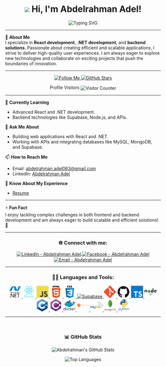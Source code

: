 <h1 align="center">
  <img src="https://media.giphy.com/media/hvRJCLFzcasrR4ia7z/giphy.gif" width="30px"> 
  Hi, I'm Abdelrahman Adel!
</h1>
<p align="center">
  <img src="https://readme-typing-svg.demolab.com?font=Fira+Code&size=25&pause=1000&color=FFFF00&center=true&vCenter=true&width=435&lines=Backend+Developer;.NET+Developer;React+Developer;Software Engineer" alt="Typing SVG">
</p>

---

🌟 **About Me**  
I specialize in **React development**, **.NET development**, and **backend solutions**. Passionate about creating efficient and scalable applications, I strive to deliver high-quality user experiences. I am always eager to explore new technologies and collaborate on exciting projects that push the boundaries of innovation.

---

<div align="center">
  <!-- Shields for Followers and Stars -->
  <a href="https://github.com/Abdelrahman1625">
    <img src="https://img.shields.io/github/followers/Abdelrahman1625?label=Follow%20Me&style=social" alt="Follow Me" />
  </a>
  <a href="https://github.com/Abdelrahman1625">
    <img src="https://img.shields.io/github/stars/Abdelrahman1625?style=social" alt="GitHub Stars" />
  </a>
</div>

<p align="center">
  <!-- Profile Visitors Count -->
  <p align="center">Profile Visitors
  <img align="center" src="https://profile-counter.glitch.me/Abdelrahman1625/count.svg" alt="Visitor Counter" />
  </p>
</p>

---

🌱 **Currently Learning**

- Advanced React and .NET development.
- Backend technologies like Supabase, Node.js, and APIs.

💬 **Ask Me About**

- Building web applications with React and .NET.
- Working with APIs and integrating databases like MySQL, MongoDB, and Supabase.

📫 **How to Reach Me**

- Email: [abdelrahman.adel063@gmail.com](mailto:abdelrahman.adel063@gmail.com)
- LinkedIn: [Abdelrahman Adel](https://www.linkedin.com/in/abdelrahman-adel-0a1o234567/)

📄 **Know About My Experience**

- [Resume](https://drive.google.com/file/d/1fhuyR4QShGGwUFo_pNTSEvh9_IrT2Kae/view?usp=sharing)

---

⚡ **Fun Fact**  
I enjoy tackling complex challenges in both frontend and backend development and am always eager to build scalable and efficient solutions! 🚀

---

<h3 align="center">🌐 Connect with me:</h3>
<div align="center">
  <!-- LinkedIn Icon -->
  <a href="https://www.linkedin.com/in/abdelrahman-adel-0a1o234567/" target="blank">
    <img align="center" src="https://raw.githubusercontent.com/rahuldkjain/github-profile-readme-generator/master/src/images/icons/Social/linked-in-alt.svg" alt="LinkedIn - Abdelrahman Adel" height="30" width="40" />
  </a>
  <!-- Facebook Icon -->
  <a href="https://www.facebook.com/profile.php?id=100009768518159" target="blank">
    <img align="center" src="https://upload.wikimedia.org/wikipedia/commons/5/51/Facebook_f_logo_%282019%29.svg" alt="Facebook - Abdelrahman Adel" height="30" width="30" />
  </a>
  <!-- Email Icon with Image -->
  <a href="mailto:abdelrahman.adel063@gmail.com" target="blank">
  <img align="center" src="https://cdn-icons-png.flaticon.com/512/561/561127.png" alt="Email - Abdelrahman Adel" height="30" width="30" />
</a>
</div>

---

<h3 align="center">👨‍💻 Languages and Tools:</h3>
<p align="center">
  <!-- Add tools and technologies here as icons -->
  <a href="https://dotnet.microsoft.com/" target="_blank" rel="noreferrer">
    <img src="https://raw.githubusercontent.com/devicons/devicon/master/icons/dot-net/dot-net-original-wordmark.svg" alt=".NET" width="40" height="40"/>
  </a> 
  <a href="https://react.dev/" target="_blank" rel="noreferrer">
    <img src="https://raw.githubusercontent.com/devicons/devicon/master/icons/react/react-original-wordmark.svg" alt="React" width="40" height="40"/>
  </a> 
  <a href="https://developer.mozilla.org/en-US/docs/Web/JavaScript" target="_blank" rel="noreferrer">
    <img src="https://raw.githubusercontent.com/devicons/devicon/master/icons/javascript/javascript-original.svg" alt="JavaScript" width="40" height="40"/>
  </a>
  <a href="https://html.spec.whatwg.org/" target="_blank" rel="noreferrer">
    <img src="https://raw.githubusercontent.com/devicons/devicon/master/icons/html5/html5-original-wordmark.svg" alt="HTML" width="40" height="40"/>
  </a>
  <a href="https://developer.mozilla.org/en-US/docs/Web/CSS" target="_blank" rel="noreferrer">
    <img src="https://raw.githubusercontent.com/devicons/devicon/master/icons/css3/css3-original-wordmark.svg" alt="CSS" width="40" height="40"/>
  </a>
  <a href="https://supabase.com/" target="_blank" rel="noreferrer">
    <img src="https://supabase.com/images/logo-dark.png" alt="Supabase" width="40" height="40"/>
  </a>
  <a href="https://git-scm.com/" target="_blank" rel="noreferrer">
    <img src="https://raw.githubusercontent.com/devicons/devicon/master/icons/git/git-original.svg" alt="Git" width="40" height="40"/>
  </a>
  <a href="https://github.com/" target="_blank" rel="noreferrer">
    <img src="https://raw.githubusercontent.com/devicons/devicon/master/icons/github/github-original.svg" alt="GitHub" width="40" height="40"/>
  </a>
  <a href="https://www.typescriptlang.org/" target="_blank" rel="noreferrer">
    <img src="https://raw.githubusercontent.com/devicons/devicon/master/icons/typescript/typescript-original.svg" alt="TypeScript" width="40" height="40"/>
  </a>
  <a href="https://nodejs.org/" target="_blank" rel="noreferrer">
    <img src="https://raw.githubusercontent.com/devicons/devicon/master/icons/nodejs/nodejs-original-wordmark.svg" alt="Node.js" width="40" height="40"/>
  </a>
  <a href="https://www.cplusplus.com/" target="_blank" rel="noreferrer">
    <img src="https://raw.githubusercontent.com/devicons/devicon/master/icons/cplusplus/cplusplus-original.svg" alt="C++" width="40" height="40"/>
  </a>
  <a href="https://learn.microsoft.com/en-us/dotnet/csharp/" target="_blank" rel="noreferrer">
    <img src="https://raw.githubusercontent.com/devicons/devicon/master/icons/csharp/csharp-original.svg" alt="C#" width="40" height="40"/>
  </a>
  <a href="https://www.docker.com/" target="_blank" rel="noreferrer">
    <img src="https://raw.githubusercontent.com/devicons/devicon/master/icons/docker/docker-original-wordmark.svg" alt="Docker" width="40" height="40"/>
  </a>
  <a href="https://www.postman.com/" target="_blank" rel="noreferrer">
    <img src="https://raw.githubusercontent.com/devicons/devicon/master/icons/postman/postman-original-wordmark.svg" alt="Postman" width="40" height="40"/>
  </a>
  <a href="https://www.mysql.com/" target="_blank" rel="noreferrer">
    <img src="https://raw.githubusercontent.com/devicons/devicon/master/icons/mysql/mysql-original-wordmark.svg" alt="MySQL" width="40" height="40"/>
  </a>
  <a href="https://www.mongodb.com/" target="_blank" rel="noreferrer">
    <img src="https://raw.githubusercontent.com/devicons/devicon/master/icons/mongodb/mongodb-original-wordmark.svg" alt="MongoDB" width="40" height="40"/>
  </a>
  <a href="https://www.python.org/" target="_blank" rel="noreferrer">
    <img src="https://raw.githubusercontent.com/devicons/devicon/master/icons/python/python-original-wordmark.svg" alt="Python" width="40" height="40"/>
  </a>
</p>

---

<br>

<h3 align="center">📊 GitHub Stats</h3>
<p align="center">
  <img src="https://github-readme-stats.vercel.app/api?username=Abdelrahman1625&show_icons=true&theme=radical" alt="Abdelrahman's GitHub Stats" />
</p>
<p align="center">
  <img src="https://github-readme-stats.vercel.app/api/top-langs/?username=Abdelrahman1625&layout=compact&theme=radical" alt="Top Languages" />
</p>
